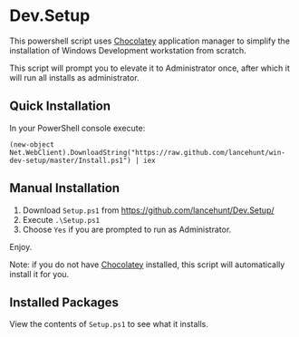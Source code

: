 Dev.Setup
=========

This powershell script uses [Chocolatey][choco] application manager to simplify the installation of Windows Development workstation from scratch.

This script will prompt you to elevate it to Administrator once, after which it will run all installs as administrator.

## Quick Installation

In your PowerShell console execute:

 `(new-object Net.WebClient).DownloadString("https://raw.github.com/lancehunt/win-dev-setup/master/Install.ps1") | iex`

## Manual Installation

1. Download `Setup.ps1` from https://github.com/lancehunt/Dev.Setup/ 
2. Execute `.\Setup.ps1`
3. Choose `Yes` if you are prompted to run as Administrator.  

Enjoy.


Note: if you do not have [Chocolatey][choco] installed, this script will automatically install it for you.


## Installed Packages

View the contents of `Setup.ps1` to see what it installs.



[choco]: http://chocolatey.org/

